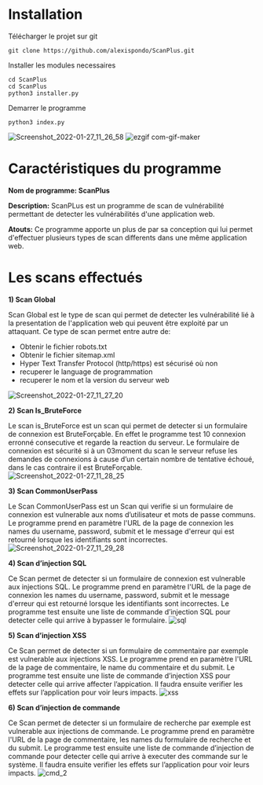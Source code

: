 # Installation

Télécharger le projet sur git

```
git clone https://github.com/alexispondo/ScanPlus.git
```

Installer les modules necessaires
```
cd ScanPlus
cd ScanPlus
python3 installer.py
```

Demarrer le programme
```
python3 index.py
```
![Screenshot_2022-01-27_11_26_58](https://user-images.githubusercontent.com/47490330/151662328-5b9b486e-b3ee-44f6-9867-e26473fa76ee.png)
![ezgif com-gif-maker](https://user-images.githubusercontent.com/47490330/151779067-257c280d-e594-489b-b886-1a381e973d6a.gif)

# Caractéristiques du programme

**Nom de programme: ScanPlus**

**Description:** ScanPLus est un programme de scan de vulnérabilité permettant de detecter les vulnérabilités d'une application web.

**Atouts:** Ce programme apporte un plus de par sa conception qui lui permet d'effectuer plusieurs types de scan differents dans une même application web.


# Les scans effectués


**1) Scan Global**

Scan Global est le type de scan qui permet de detecter les vulnérabilité lié à la presentation de l'application web qui peuvent être exploité par un attaquant.
Ce type de scan permet entre autre de:
* Obtenir le fichier robots.txt 
* Obtenir le fichier sitemap.xml
* Hyper Text Transfer Protocol (http/https) est sécurisé où non
* recuperer le language de programmation
* recuperer le nom et la version du serveur web

![Screenshot_2022-01-27_11_27_20](https://user-images.githubusercontent.com/47490330/151662369-f42457a1-a197-4668-a694-f1abd8df3277.png)

**2) Scan Is_BruteForce**

Le scan  is_BruteForce est un scan qui permet de detecter si un formulaire de connexion est BruteForçable.
En effet le programme test 10 connexion erronné consecutive et regarde la reaction du serveur.
Le formulaire de connexion est sécurité si à un 03moment du scan le serveur refuse les demandes de connexions à cause d’un certain nombre de tentative échoué, dans le cas contraire il est BruteForçable.
![Screenshot_2022-01-27_11_28_25](https://user-images.githubusercontent.com/47490330/151662412-043ddd5c-5c11-4f3d-b9ec-9e769a473368.png)

**3) Scan CommonUserPass**

Le Scan CommonUserPass est un Scan qui verifie si un formulaire de connexion est vulnerable aux noms d’utilisateur et mots de passe communs.
Le programme prend en paramètre l'URL de la page de connexion les names du username, password, submit et le message d'erreur qui est retourné lorsque les identifiants sont incorrectes.
![Screenshot_2022-01-27_11_29_28](https://user-images.githubusercontent.com/47490330/151662438-c60cd0c3-3529-4843-9db7-fc171113dce3.png)


**4) Scan d’injection SQL**

Ce Scan permet de detecter si un formulaire de connexion est vulnerable aux injections SQL.
Le programme prend en paramètre l'URL de la page de connexion les names du username, password, submit et le message d'erreur qui est retourné lorsque les identifiants sont incorrectes.
Le programme test ensuite une liste de commande d’injection SQL pour detecter celle qui arrive à bypasser le formulaire.
![sql](https://user-images.githubusercontent.com/47490330/151662458-375ba7dd-cb9d-4532-a33b-ccfb1acf0578.png)

**5) Scan d’injection XSS**

Ce Scan permet de detecter si un formulaire de commentaire par exemple est vulnerable aux injections XSS.
Le programme prend en paramètre l'URL de la page de commentaire, le name du commentaire et du submit.
Le programme test ensuite une liste de commande d’injection XSS pour detecter celle qui arrive affecter l’appication.
Il faudra ensuite verifier les effets sur l’application pour voir leurs impacts.
![xss](https://user-images.githubusercontent.com/47490330/151662481-82e8437e-7e9f-4db3-91f6-528896400684.png)

**6) Scan d’injection de commande**

Ce Scan permet de detecter si un formulaire de recherche par exemple est vulnerable aux injections de commande.
Le programme prend en paramètre l'URL de la page de commentaire, les names du formulaire de recherche et du submit.
Le programme test ensuite une liste de commande d’injection de commande pour detecter celle qui arrive à executer des commande sur le système.
Il faudra ensuite verifier les effets sur l’application pour voir leurs impacts.
![cmd_2](https://user-images.githubusercontent.com/47490330/151662495-29335d77-9eb9-4113-93c6-486f301e6b96.png)
